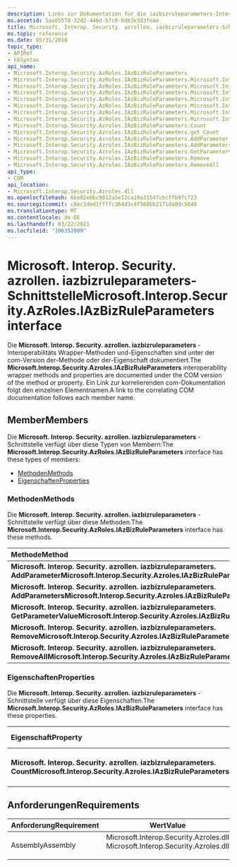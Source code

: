 ```yaml
---
description: Links zur Dokumentation für die iazbizruleparameters-Interoperabilitäts Wrapper Methoden und-Eigenschaften.
ms.assetid: 5aa05570-32d2-446d-b7c0-6d63e3d3feae
title: Microsoft. Interop. Security. azrollen. iazbizruleparameters-Schnittstelle
ms.topic: reference
ms.date: 05/31/2018
topic_type:
- APIRef
- kbSyntax
api_name:
- Microsoft.Interop.Security.AzRoles.IAzBizRuleParameters
- Microsoft.Interop.Security.AzRoles.IAzBizRuleParameters.Microsoft.Interop.Security.Azroles.IAzBizRuleParameters.AddParameter
- Microsoft.Interop.Security.AzRoles.IAzBizRuleParameters.Microsoft.Interop.Security.Azroles.IAzBizRuleParameters.AddParameters
- Microsoft.Interop.Security.AzRoles.IAzBizRuleParameters.Microsoft.Interop.Security.Azroles.IAzBizRuleParameters.GetParameterValue
- Microsoft.Interop.Security.AzRoles.IAzBizRuleParameters.Microsoft.Interop.Security.Azroles.IAzBizRuleParameters.Remove
- Microsoft.Interop.Security.AzRoles.IAzBizRuleParameters.Microsoft.Interop.Security.Azroles.IAzBizRuleParameters.RemoveAll
- Microsoft.Interop.Security.AzRoles.IAzBizRuleParameters.Microsoft.Interop.Security.Azroles.IAzBizRuleParameters.Count
- Microsoft.Interop.Security.AzRoles.IAzBizRuleParameters.Microsoft.Interop.Security.Azroles.IAzBizRuleParameters.get_Count
- Microsoft.Interop.Security.Azroles.IAzBizRuleParameters.Count
- Microsoft.Interop.Security.Azroles.IAzBizRuleParameters.get_Count
- Microsoft.Interop.Security.Azroles.IAzBizRuleParameters.AddParameter
- Microsoft.Interop.Security.Azroles.IAzBizRuleParameters.AddParameters
- Microsoft.Interop.Security.Azroles.IAzBizRuleParameters.GetParameterValue
- Microsoft.Interop.Security.Azroles.IAzBizRuleParameters.Remove
- Microsoft.Interop.Security.Azroles.IAzBizRuleParameters.RemoveAll
api_type:
- COM
api_location:
- Microsoft.Interop.Security.Azroles.dll
ms.openlocfilehash: 6be82e0bc9012a5e12ca10a3154fcbcffb97c723
ms.sourcegitcommit: c8ec1ded1ffffc364d3c4f560bb2171da0dc5040
ms.translationtype: MT
ms.contentlocale: de-DE
ms.lasthandoff: 03/22/2021
ms.locfileid: "106352009"
---
```

# <a name="microsoftinteropsecurityazrolesiazbizruleparameters-interface"></a><span data-ttu-id="b9600-103">Microsoft. Interop. Security. azrollen. iazbizruleparameters-Schnittstelle</span><span class="sxs-lookup"><span data-stu-id="b9600-103">Microsoft.Interop.Security.AzRoles.IAzBizRuleParameters interface</span></span>

<span data-ttu-id="b9600-104">Die **Microsoft. Interop. Security. azrollen. iazbizruleparameters** -Interoperabilitäts Wrapper-Methoden und-Eigenschaften sind unter der com-Version der-Methode oder der-Eigenschaft dokumentiert.</span><span class="sxs-lookup"><span data-stu-id="b9600-104">The **Microsoft.Interop.Security.Azroles.IAzBizRuleParameters** interoperability wrapper methods and properties are documented under the COM version of the method or property.</span></span> <span data-ttu-id="b9600-105">Ein Link zur korrelierenden com-Dokumentation folgt den einzelnen Elementnamen.</span><span class="sxs-lookup"><span data-stu-id="b9600-105">A link to the correlating COM documentation follows each member name.</span></span>

## <a name="members"></a><span data-ttu-id="b9600-106">Member</span><span class="sxs-lookup"><span data-stu-id="b9600-106">Members</span></span>

<span data-ttu-id="b9600-107">Die **Microsoft. Interop. Security. azrollen. iazbizruleparameters** -Schnittstelle verfügt über diese Typen von Membern:</span><span class="sxs-lookup"><span data-stu-id="b9600-107">The **Microsoft.Interop.Security.AzRoles.IAzBizRuleParameters** interface has these types of members:</span></span>

-   [<span data-ttu-id="b9600-108">Methoden</span><span class="sxs-lookup"><span data-stu-id="b9600-108">Methods</span></span>](#methods)
-   [<span data-ttu-id="b9600-109">Eigenschaften</span><span class="sxs-lookup"><span data-stu-id="b9600-109">Properties</span></span>](#properties)

### <a name="methods"></a><span data-ttu-id="b9600-110">Methoden</span><span class="sxs-lookup"><span data-stu-id="b9600-110">Methods</span></span>

<span data-ttu-id="b9600-111">Die **Microsoft. Interop. Security. azrollen. iazbizruleparameters** -Schnittstelle verfügt über diese Methoden.</span><span class="sxs-lookup"><span data-stu-id="b9600-111">The **Microsoft.Interop.Security.AzRoles.IAzBizRuleParameters** interface has these methods.</span></span>



| <span data-ttu-id="b9600-112">Methode</span><span class="sxs-lookup"><span data-stu-id="b9600-112">Method</span></span>                                                                        | <span data-ttu-id="b9600-113">BESCHREIBUNG</span><span class="sxs-lookup"><span data-stu-id="b9600-113">Description</span></span>                                                                                                 |
|:------------------------------------------------------------------------------|:------------------------------------------------------------------------------------------------------------|
| <span data-ttu-id="b9600-114">**Microsoft. Interop. Security. azrollen. iazbizruleparameters. AddParameter**</span><span class="sxs-lookup"><span data-stu-id="b9600-114">**Microsoft.Interop.Security.Azroles.IAzBizRuleParameters.AddParameter**</span></span>      | [<span data-ttu-id="b9600-115">**Iazbizruleparameters:: AddParameter**</span><span class="sxs-lookup"><span data-stu-id="b9600-115">**IAzBizRuleParameters::AddParameter**</span></span>](/windows/desktop/api/Azroles/nf-azroles-iazbizruleparameters-addparameter)<br/>           |
| <span data-ttu-id="b9600-116">**Microsoft. Interop. Security. azrollen. iazbizruleparameters. AddParameters**</span><span class="sxs-lookup"><span data-stu-id="b9600-116">**Microsoft.Interop.Security.Azroles.IAzBizRuleParameters.AddParameters**</span></span>     | [<span data-ttu-id="b9600-117">**Iazbizruleparameters:: AddParameters**</span><span class="sxs-lookup"><span data-stu-id="b9600-117">**IAzBizRuleParameters::AddParameters**</span></span>](/windows/desktop/api/Azroles/nf-azroles-iazbizruleparameters-addparameters)<br/>         |
| <span data-ttu-id="b9600-118">**Microsoft. Interop. Security. azrollen. iazbizruleparameters. GetParameterValue**</span><span class="sxs-lookup"><span data-stu-id="b9600-118">**Microsoft.Interop.Security.Azroles.IAzBizRuleParameters.GetParameterValue**</span></span> | [<span data-ttu-id="b9600-119">**Iazbizruleparameters:: GetParameterValue**</span><span class="sxs-lookup"><span data-stu-id="b9600-119">**IAzBizRuleParameters::GetParameterValue**</span></span>](/windows/desktop/api/Azroles/nf-azroles-iazbizruleparameters-getparametervalue)<br/> |
| <span data-ttu-id="b9600-120">**Microsoft. Interop. Security. azrollen. iazbizruleparameters. Remove**</span><span class="sxs-lookup"><span data-stu-id="b9600-120">**Microsoft.Interop.Security.Azroles.IAzBizRuleParameters.Remove**</span></span>            | [<span data-ttu-id="b9600-121">**Iazbizruleparameters:: Remove**</span><span class="sxs-lookup"><span data-stu-id="b9600-121">**IAzBizRuleParameters::Remove**</span></span>](/windows/desktop/api/Azroles/nf-azroles-iazbizruleparameters-remove)<br/>                       |
| <span data-ttu-id="b9600-122">**Microsoft. Interop. Security. azrollen. iazbizruleparameters. RemoveAll**</span><span class="sxs-lookup"><span data-stu-id="b9600-122">**Microsoft.Interop.Security.Azroles.IAzBizRuleParameters.RemoveAll**</span></span>         | [<span data-ttu-id="b9600-123">**Iazbizruleparameters:: RemoveAll**</span><span class="sxs-lookup"><span data-stu-id="b9600-123">**IAzBizRuleParameters::RemoveAll**</span></span>](/windows/desktop/api/Azroles/nf-azroles-iazbizruleparameters-removeall)<br/>                 |



 

### <a name="properties"></a><span data-ttu-id="b9600-124">Eigenschaften</span><span class="sxs-lookup"><span data-stu-id="b9600-124">Properties</span></span>

<span data-ttu-id="b9600-125">Die **Microsoft. Interop. Security. azrollen. iazbizruleparameters** -Schnittstelle verfügt über diese Eigenschaften.</span><span class="sxs-lookup"><span data-stu-id="b9600-125">The **Microsoft.Interop.Security.AzRoles.IAzBizRuleParameters** interface has these properties.</span></span>



| <span data-ttu-id="b9600-126">Eigenschaft</span><span class="sxs-lookup"><span data-stu-id="b9600-126">Property</span></span>                                                                     | <span data-ttu-id="b9600-127">Zugriffstyp</span><span class="sxs-lookup"><span data-stu-id="b9600-127">Access type</span></span>          | <span data-ttu-id="b9600-128">BESCHREIBUNG</span><span class="sxs-lookup"><span data-stu-id="b9600-128">Description</span></span>                                                                                    |
|:-----------------------------------------------------------------------------|:---------------------|:-----------------------------------------------------------------------------------------------|
| <span data-ttu-id="b9600-129">**Microsoft. Interop. Security. azrollen. iazbizruleparameters. Count**</span><span class="sxs-lookup"><span data-stu-id="b9600-129">**Microsoft.Interop.Security.Azroles.IAzBizRuleParameters.Count**</span></span><br/> | <span data-ttu-id="b9600-130">Schreibgeschützt</span><span class="sxs-lookup"><span data-stu-id="b9600-130">Read-only</span></span><br/> | [<span data-ttu-id="b9600-131">**Count-Eigenschaft von iazbizruleparameters**</span><span class="sxs-lookup"><span data-stu-id="b9600-131">**Count Property of IAzBizRuleParameters**</span></span>](/windows/desktop/api/Azroles/nf-azroles-iazbizruleparameters-get_count)<br/> |



 

## <a name="requirements"></a><span data-ttu-id="b9600-132">Anforderungen</span><span class="sxs-lookup"><span data-stu-id="b9600-132">Requirements</span></span>



| <span data-ttu-id="b9600-133">Anforderung</span><span class="sxs-lookup"><span data-stu-id="b9600-133">Requirement</span></span> | <span data-ttu-id="b9600-134">Wert</span><span class="sxs-lookup"><span data-stu-id="b9600-134">Value</span></span> |
|---------------------|-------------------------------------------------------------------------------------------------------------------|
| <span data-ttu-id="b9600-135">Assembly</span><span class="sxs-lookup"><span data-stu-id="b9600-135">Assembly</span></span><br/> | <dl> <span data-ttu-id="b9600-136"><dt>Microsoft.Interop.Security.Azroles.dll</dt></span><span class="sxs-lookup"><span data-stu-id="b9600-136"><dt>Microsoft.Interop.Security.Azroles.dll</dt></span></span> </dl> |



 

 




